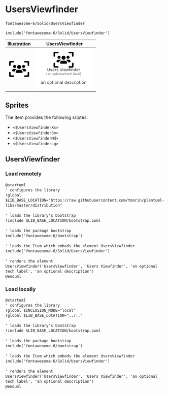 # UsersViewfinder


```text
fontawesome-6/Solid/UsersViewfinder
```

```text
include('fontawesome-6/Solid/UsersViewfinder')
```



| Illustration | UsersViewfinder |
| :---: | :---: |
| ![illustration for Illustration](../../fontawesome-6/Solid/UsersViewfinder.png) | ![illustration for UsersViewfinder](../../fontawesome-6/Solid/UsersViewfinder.Local.png) |



## Sprites
The item provides the following sriptes:

- `<$UsersViewfinderXs>`
- `<$UsersViewfinderSm>`
- `<$UsersViewfinderMd>`
- `<$UsersViewfinderLg>`





## UsersViewfinder

### Load remotely
```plantuml
@startuml
' configures the library
!global $LIB_BASE_LOCATION="https://raw.githubusercontent.com/tmorin/plantuml-libs/master/distribution"

' loads the library's bootstrap
!include $LIB_BASE_LOCATION/bootstrap.puml

' loads the package bootstrap
include('fontawesome-6/bootstrap')

' loads the Item which embeds the element UsersViewfinder
include('fontawesome-6/Solid/UsersViewfinder')

' renders the element
UsersViewfinder('UsersViewfinder', 'Users Viewfinder', 'an optional tech label', 'an optional description')
@enduml
```

### Load locally
```plantuml
@startuml
' configures the library
!global $INCLUSION_MODE="local"
!global $LIB_BASE_LOCATION="../.."

' loads the library's bootstrap
!include $LIB_BASE_LOCATION/bootstrap.puml

' loads the package bootstrap
include('fontawesome-6/bootstrap')

' loads the Item which embeds the element UsersViewfinder
include('fontawesome-6/Solid/UsersViewfinder')

' renders the element
UsersViewfinder('UsersViewfinder', 'Users Viewfinder', 'an optional tech label', 'an optional description')
@enduml
```


